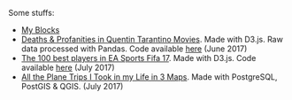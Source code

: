 Some stuffs:
* [My Blocks](https://bl.ocks.org/pvernier)
* [Deaths & Profanities in Quentin Tarantino Movies](https://pvernier.github.io/tarantino/). Made with D3.js. Raw data processed with Pandas. Code available [here](https://github.com/pvernier/pvernier.github.io/tree/master/tarantino) (June 2017)
* [The 100 best players in EA Sports Fifa 17](https://pvernier.github.io/fifa/). Made with D3.js. Code available [here](https://github.com/pvernier/pvernier.github.io/tree/master/fifa) (July 2017)
* [All the Plane Trips I Took in my Life in 3 Maps](https://pvernier.github.io/plane_trips/). Made with PostgreSQL, PostGIS & QGIS. (July 2017)
